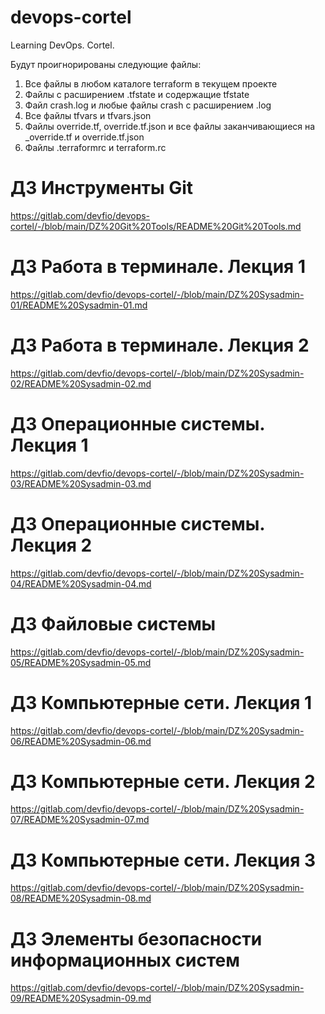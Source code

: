 # devops-cortel

Learning DevOps. Cortel.

Будут проигнорированы следующие файлы:

1. Все файлы в любом каталоге terraform в текущем проекте
2. Файлы с расширением .tfstate и содержащие tfstate
3. Файл crash.log и любые файлы crash с расширением .log
4. Все файлы tfvars и tfvars.json
5. Файлы override.tf, override.tf.json и все файлы заканчивающиеся на _override.tf и override.tf.json
6. Файлы .terraformrc и terraform.rc

# ДЗ Инструменты Git

https://gitlab.com/devfio/devops-cortel/-/blob/main/DZ%20Git%20Tools/README%20Git%20Tools.md

# ДЗ Работа в терминале. Лекция 1

https://gitlab.com/devfio/devops-cortel/-/blob/main/DZ%20Sysadmin-01/README%20Sysadmin-01.md

# ДЗ Работа в терминале. Лекция 2

https://gitlab.com/devfio/devops-cortel/-/blob/main/DZ%20Sysadmin-02/README%20Sysadmin-02.md

# ДЗ Операционные системы. Лекция 1

https://gitlab.com/devfio/devops-cortel/-/blob/main/DZ%20Sysadmin-03/README%20Sysadmin-03.md

# ДЗ Операционные системы. Лекция 2

https://gitlab.com/devfio/devops-cortel/-/blob/main/DZ%20Sysadmin-04/README%20Sysadmin-04.md

# ДЗ Файловые системы

https://gitlab.com/devfio/devops-cortel/-/blob/main/DZ%20Sysadmin-05/README%20Sysadmin-05.md

# ДЗ Компьютерные сети. Лекция 1

https://gitlab.com/devfio/devops-cortel/-/blob/main/DZ%20Sysadmin-06/README%20Sysadmin-06.md

# ДЗ Компьютерные сети. Лекция 2

https://gitlab.com/devfio/devops-cortel/-/blob/main/DZ%20Sysadmin-07/README%20Sysadmin-07.md

# ДЗ Компьютерные сети. Лекция 3

https://gitlab.com/devfio/devops-cortel/-/blob/main/DZ%20Sysadmin-08/README%20Sysadmin-08.md

# ДЗ Элементы безопасности информационных систем

https://gitlab.com/devfio/devops-cortel/-/blob/main/DZ%20Sysadmin-09/README%20Sysadmin-09.md
